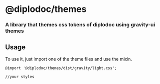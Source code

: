 # @diplodoc/themes

### A library that themes css tokens of diplodoc using gravity-ui themes

## Usage

To use it, just import one of the theme files and use the mixin.

```
@import '@diplodoc/themes/dist/gravity/light.css';

//your styles
```